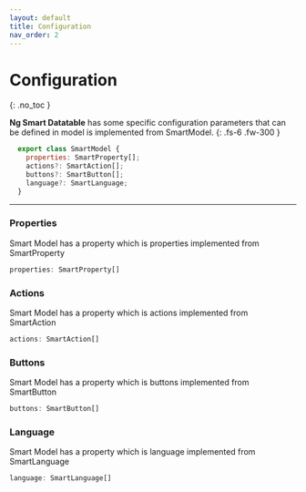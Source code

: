 ```yaml
---
layout: default
title: Configuration
nav_order: 2
---
```


# Configuration
{: .no_toc }

**Ng Smart Datatable** has some specific configuration parameters that can be defined in model is implemented from SmartModel.
{: .fs-6 .fw-300 }


```javascript
  export class SmartModel {
    properties: SmartProperty[];
    actions?: SmartAction[];
    buttons?: SmartButton[];
    language?: SmartLanguage;
  }
```

---

### Properties

Smart Model has a property which is properties implemented from SmartProperty


```javascript
properties: SmartProperty[]
```

### Actions

Smart Model has a property which is actions implemented from SmartAction

```javascript
actions: SmartAction[]
```

### Buttons

Smart Model has a property which is buttons implemented from SmartButton

```javascript
buttons: SmartButton[]
```

### Language

Smart Model has a property which is language implemented from SmartLanguage

```javascript
language: SmartLanguage[]
```
